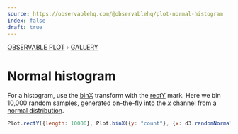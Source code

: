 ```yaml
---
source: https://observablehq.com/@observablehq/plot-normal-histogram
index: false
draft: true
---
```


<div style="color: grey; font: 13px/25.5px var(--sans-serif); text-transform: uppercase;"><h1 style="display: none;">Plot: Normal histogram</h1><a href="/plot">Observable Plot</a> › <a href="/@observablehq/plot-gallery">Gallery</a></div>

# Normal histogram

For a histogram, use the [binX](https://observablehq.com/plot/transforms/bin) transform with the [rectY](https://observablehq.com/plot/marks/rect) mark. Here we bin 10,000 random samples, generated on-the-fly into the _x_ channel from a [normal distribution](https://observablehq.com/@d3/d3-random#normal).

```js echo
Plot.rectY({length: 10000}, Plot.binX({y: "count"}, {x: d3.randomNormal()})).plot();
```
